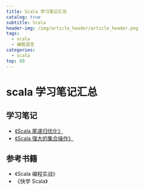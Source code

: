 ```yaml
---
title: Scala 学习笔记汇总
catalog: true
subtitle: Scala
header-img: /img/article_header/article_header.png
tags:
  - scala
  - 编程语言
categories:
  - scala
top: 80
---
```


# scala 学习笔记汇总


## 学习笔记

- [《Scala 尾递归优化》](http://zhoujiapeng.top/scala/scala-tailrec/)
- [《Scala 强大的集合操作》](http://zhoujiapeng.top/scala/scala-scala-operation/)


## 参考书籍
- 《Scala 编程实战》
- 《快学 Scala》